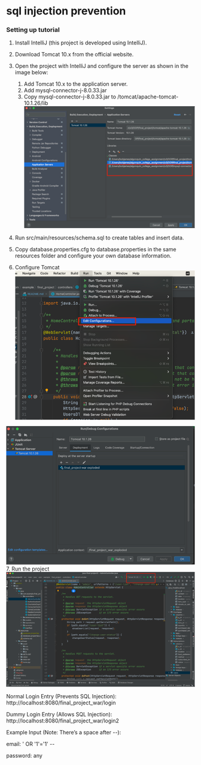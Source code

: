 # sql injection prevention
### Setting up tutorial
1. Install IntelliJ (this project is developed using IntelliJ).
2. Download Tomcat 10.x from the official website.
3. Open the project with IntelliJ and configure the server as shown in the image below:
   1) Add Tomcat 10.x to the application server.
   2)	Add mysql-connector-j-8.0.33.jar
   3)	Copy mysql-connector-j-8.0.33.jar  to /tomcat/apache-tomcat-10.1.26/lib
![img.png](img.png)

4. Run src/main/resources/schema.sql to create tables and insert data.
5. Copy database.properties.cfg to database.properties in the same resources folder and configure your own database information.
6. Configure Tomcat
![img_2.png](img_2.png)

![img_3.png](img_3.png)
7. Run the project
![img_1.png](img_1.png)


Normal Login Entry (Prevents SQL Injection):
http://localhost:8080/final_project_war/login

Dummy Login Entry (Allows SQL Injection):
http://localhost:8080/final_project_war/login2

Example Input (Note: There’s a space after --):

email:
' OR '1'='1' -- 

password:
any 